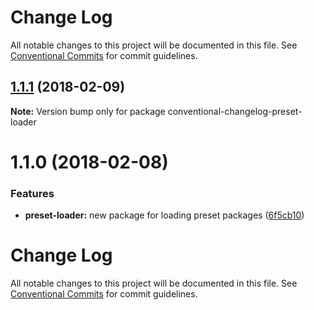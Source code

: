 # Change Log

All notable changes to this project will be documented in this file.
See [Conventional Commits](https://conventionalcommits.org) for commit guidelines.

<a name="1.1.1"></a>
## [1.1.1](https://github.com/conventional-changelog/conventional-changelog/compare/conventional-changelog-preset-loader@1.1.0...conventional-changelog-preset-loader@1.1.1) (2018-02-09)




**Note:** Version bump only for package conventional-changelog-preset-loader

<a name="1.1.0"></a>
# 1.1.0 (2018-02-08)


### Features

* **preset-loader:** new package for loading preset packages ([6f5cb10](https://github.com/conventional-changelog/conventional-changelog/commit/6f5cb10))




# Change Log

All notable changes to this project will be documented in this file.
See [Conventional Commits](https://conventionalcommits.org) for commit guidelines.
